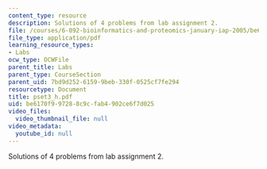 ```yaml
---
content_type: resource
description: Solutions of 4 problems from lab assignment 2.
file: /courses/6-092-bioinformatics-and-proteomics-january-iap-2005/be6170f997288c9cfab4902ce6f7d025_pset3_h.pdf
file_type: application/pdf
learning_resource_types:
- Labs
ocw_type: OCWFile
parent_title: Labs
parent_type: CourseSection
parent_uid: 7bd9d252-6159-9beb-330f-0525cf7fe294
resourcetype: Document
title: pset3_h.pdf
uid: be6170f9-9728-8c9c-fab4-902ce6f7d025
video_files:
  video_thumbnail_file: null
video_metadata:
  youtube_id: null
---
```

Solutions of 4 problems from lab assignment 2.

